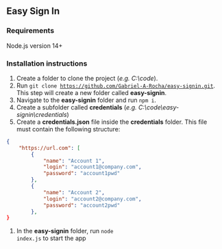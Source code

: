 ## Easy Sign In

### Requirements

Node.js version 14+

### Installation instructions

1. Create a folder to clone the project (_e.g. C:\code_).
1. Run <code>git clone https://github.com/Gabriel-A-Rocha/easy-signin.git</code>. This step will create a new folder called **easy-signin**.
1. Navigate to the **easy-signin** folder and run <code>npm i</code>.
1. Create a subfolder called **credentials** (_e.g. C:\code\easy-signin\credentials_)
1. Create a **credentials.json** file inside the **credentials** folder. This file must contain the following structure:

```json
{
    "https://url.com": [
        {
            "name": "Account 1",
            "login": "account1@company.com",
            "password": "account1pwd"
        },
        {
            "name": "Account 2",
            "login": "account2@company.com",
            "password": "account2pwd"
        },
}
```

1. In the **easy-signin** folder, run <code>node index.js</code> to start the app
